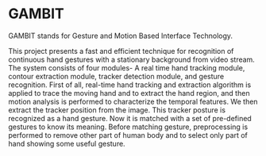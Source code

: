# GAMBIT
GAMBIT stands for Gesture and Motion Based Interface Technology.

This project presents a fast and efficient technique for recognition of continuous hand gestures with a stationary background from video stream. The system consists of four modules- A real time hand tracking module, contour extraction module, tracker detection module, and gesture recognition. First of all, real-time hand tracking and extraction algorithm is applied to trace the moving hand and to extract the hand region, and then motion analysis is performed to characterize the temporal features. We then extract the tracker position from the image. This tracker posture is recognized as a hand gesture. Now it is matched with a set of pre-defined gestures to know its meaning. Before matching gesture, preprocessing is performed to remove other part of human body and to select only part of hand showing some useful gesture.
